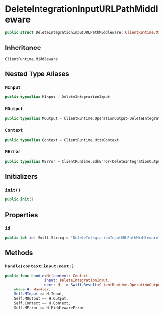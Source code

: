 # DeleteIntegrationInputURLPathMiddleware

``` swift
public struct DeleteIntegrationInputURLPathMiddleware: ClientRuntime.Middleware 
```

## Inheritance

`ClientRuntime.Middleware`

## Nested Type Aliases

### `MInput`

``` swift
public typealias MInput = DeleteIntegrationInput
```

### `MOutput`

``` swift
public typealias MOutput = ClientRuntime.OperationOutput<DeleteIntegrationOutputResponse>
```

### `Context`

``` swift
public typealias Context = ClientRuntime.HttpContext
```

### `MError`

``` swift
public typealias MError = ClientRuntime.SdkError<DeleteIntegrationOutputError>
```

## Initializers

### `init()`

``` swift
public init() 
```

## Properties

### `id`

``` swift
public let id: Swift.String = "DeleteIntegrationInputURLPathMiddleware"
```

## Methods

### `handle(context:input:next:)`

``` swift
public func handle<H>(context: Context,
                  input: DeleteIntegrationInput,
                  next: H) -> Swift.Result<ClientRuntime.OperationOutput<DeleteIntegrationOutputResponse>, MError>
    where H: Handler,
    Self.MInput == H.Input,
    Self.MOutput == H.Output,
    Self.Context == H.Context,
    Self.MError == H.MiddlewareError
```
